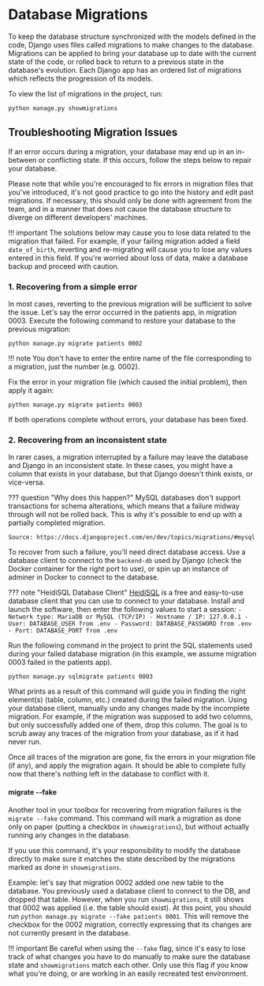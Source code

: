 # Database Migrations

To keep the database structure synchronized with the models defined in the code, Django uses files called migrations
to make changes to the database. Migrations can be applied to bring your database up to date with the current state of
the code, or rolled back to return to a previous state in the database's evolution. Each Django app has
an ordered list of migrations which reflects the progression of its models.

To view the list of migrations in the project, run:

```shell
python manage.py showmigrations
```

## Troubleshooting Migration Issues

If an error occurs during a migration, your database may end up in an in-between or conflicting state.
If this occurs, follow the steps below to repair your database.

Please note that while you're encouraged to fix errors in migration files that you've introduced,
it's not good practice to go into the history and edit past migrations. If necessary, this should only be done with
agreement from the team, and in a manner that does not cause the database structure to diverge on different developers'
machines.

!!! important
    The solutions below may cause you to lose data related to the migration that failed. For example, if your failing
    migration added a field `date_of_birth`, reverting and re-migrating will cause you to lose any values entered in
    this field. If you're worried about loss of data, make a database backup and proceed with caution.

### 1. Recovering from a simple error

In most cases, reverting to the previous migration will be sufficient to solve the issue. Let's say the error occurred
in the patients app, in migration 0003. Execute the following command to restore your database
to the previous migration:

```shell
python manage.py migrate patients 0002
```

!!! note
    You don't have to enter the entire name of the file corresponding to a migration, just the number (e.g. 0002).

Fix the error in your migration file (which caused the initial problem), then apply it again:

```shell
python manage.py migrate patients 0003
```

If both operations complete without errors, your database has been fixed.

### 2. Recovering from an inconsistent state

In rarer cases, a migration interrupted by a failure may leave the database and Django in an inconsistent state.
In these cases, you might have a column that exists in your database, but that Django doesn't think exists,
or vice-versa.

??? question "Why does this happen?"
    MySQL databases don't support transactions for schema alterations, which means that a failure midway through
    will not be rolled back. This is why it's possible to end up with a partially completed migration.

    Source: https://docs.djangoproject.com/en/dev/topics/migrations/#mysql

To recover from such a failure, you'll need direct database access. Use a database client to connect to the `backend-db`
used by Django (check the Docker container for the right port to use), or spin up an instance of adminer in Docker
to connect to the database.

??? note "HeidiSQL Database Client"
    [HeidiSQL](https://www.heidisql.com/) is a free and easy-to-use database client that you can use to connect
    to your database. Install and launch the software, then enter the following values to start a session:
        ```
        - Network type: MariaDB or MySQL (TCP/IP)
        - Hostname / IP: 127.0.0.1
        - User: DATABASE_USER from .env
        - Password: DATABASE_PASSWORD from .env
        - Port: DATABASE_PORT from .env
        ```

Run the following command in the project to print the SQL statements used during your failed database migration
(in this example, we assume migration 0003 failed in the patients app).

```shell
python manage.py sqlmigrate patients 0003
```

What prints as a result of this command will guide you in finding the right element(s) (table, column, etc.) created
during the failed migration. Using your database client, manually undo any changes made by the incomplete
migration. For example, if the migration was supposed to add two columns, but only successfully added one of them,
drop this column. The goal is to scrub away any traces of the migration from your database, as if it had never run.

Once all traces of the migration are gone, fix the errors in your migration file (if any),
and apply the migration again. It should be able to complete fully now that there's nothing left in the database to
conflict with it.

#### migrate --fake

Another tool in your toolbox for recovering from migration failures is the `migrate --fake` command.
This command will mark a migration as done only on paper (putting a checkbox in `showmigrations`), but without
actually running any changes in the database.

If you use this command, it's your responsibility to modify the database directly to make sure it matches the
state described by the migrations marked as done in `showmigrations`.

Example: let's say that migration 0002 added one new table to the database. You previously used
a database client to connect to the DB, and dropped that table. However, when you run `showmigrations`,
it still shows that 0002 was applied (i.e. the table should exist).
At this point, you should run `python manage.py migrate --fake patients 0001`.
This will remove the checkbox for the 0002 migration, correctly expressing that its changes are not currently present
in the database.

!!! important
    Be careful when using the `--fake` flag, since it's easy to lose track of what changes you have to do manually
    to make sure the database state and `showmigrations` match each other. Only use this flag if you know
    what you're doing, or are working in an easily recreated test environment.
